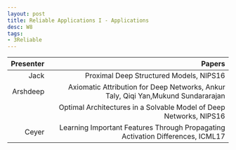 ```yaml
---
layout: post
title: Reliable Applications I - Applications
desc: W8
tags:
- 3Reliable
---
```




| Presenter | Papers |
| -----: | ----------: |
| Jack | Proximal Deep Structured Models, NIPS16 |
| Arshdeep | Axiomatic Attribution for Deep Networks, Ankur Taly, Qiqi Yan,Mukund Sundararajan |
|  | Optimal Architectures in a Solvable Model of Deep Networks, NIPS16 |
|Ceyer | Learning Important Features Through Propagating Activation Differences, ICML17 |
